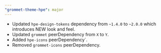 ```yaml
---
"grommet-theme-hpe": major
---
```


- Updated `hpe-design-tokens` dependency from `~1.4.0` to `~2.0.0` which introduces NEW look and feel.
- Updated `grommet` peerDependency from `X` to `Y`.
- Added `hpe-icons` peerDependency`.
- Removed `grommet-icons` peerDependency.
